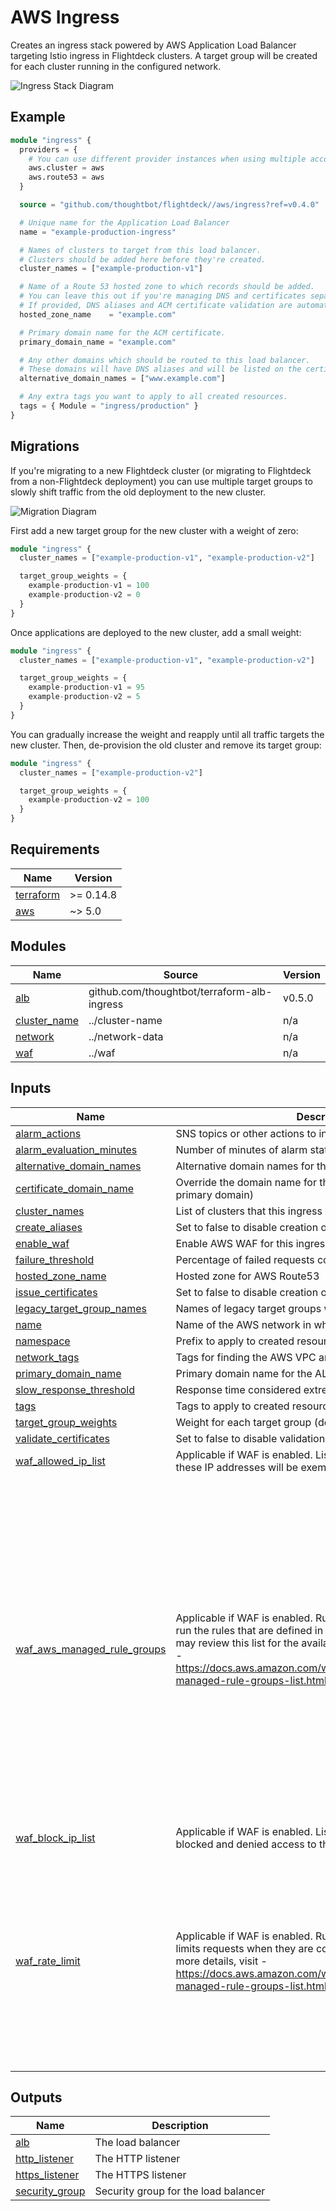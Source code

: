 # AWS Ingress

Creates an ingress stack powered by AWS Application Load Balancer targeting
Istio ingress in Flightdeck clusters. A target group will be created for each
cluster running in the configured network.

![Ingress Stack Diagram](../../docs/aws-ingress-stack.png)

## Example

```terraform
module "ingress" {
  providers = {
    # You can use different provider instances when using multiple accounts.
    aws.cluster = aws
    aws.route53 = aws
  }

  source = "github.com/thoughtbot/flightdeck//aws/ingress?ref=v0.4.0"

  # Unique name for the Application Load Balancer
  name = "example-production-ingress"

  # Names of clusters to target from this load balancer.
  # Clusters should be added here before they're created.
  cluster_names = ["example-production-v1"]

  # Name of a Route 53 hosted zone to which records should be added.
  # You can leave this out if you're managing DNS and certificates separately.
  # If provided, DNS aliases and ACM certificate validation are automatic.
  hosted_zone_name    = "example.com"

  # Primary domain name for the ACM certificate.
  primary_domain_name = "example.com"

  # Any other domains which should be routed to this load balancer.
  # These domains will have DNS aliases and will be listed on the certificate.
  alternative_domain_names = ["www.example.com"]

  # Any extra tags you want to apply to all created resources.
  tags = { Module = "ingress/production" }
}
```

## Migrations

If you're migrating to a new Flightdeck cluster (or migrating to Flightdeck from
a non-Flightdeck deployment) you can use multiple target groups to slowly shift
traffic from the old deployment to the new cluster.

![Migration Diagram](../../docs/aws-ingress-migration.png)

First add a new target group for the new cluster with a weight of zero:

```terraform
module "ingress" {
  cluster_names = ["example-production-v1", "example-production-v2"]

  target_group_weights = {
    example-production-v1 = 100
    example-production-v2 = 0
  }
}
```

Once applications are deployed to the new cluster, add a small weight:

```terraform
module "ingress" {
  cluster_names = ["example-production-v1", "example-production-v2"]

  target_group_weights = {
    example-production-v1 = 95
    example-production-v2 = 5
  }
}
```

You can gradually increase the weight and reapply until all traffic targets the
new cluster. Then, de-provision the old cluster and remove its target group:

```terraform
module "ingress" {
  cluster_names = ["example-production-v2"]

  target_group_weights = {
    example-production-v2 = 100
  }
}
```

<!-- BEGIN_TF_DOCS -->
## Requirements

| Name | Version |
|------|---------|
| <a name="requirement_terraform"></a> [terraform](#requirement\_terraform) | >= 0.14.8 |
| <a name="requirement_aws"></a> [aws](#requirement\_aws) | ~> 5.0 |

## Modules

| Name | Source | Version |
|------|--------|---------|
| <a name="module_alb"></a> [alb](#module\_alb) | github.com/thoughtbot/terraform-alb-ingress | v0.5.0 |
| <a name="module_cluster_name"></a> [cluster\_name](#module\_cluster\_name) | ../cluster-name | n/a |
| <a name="module_network"></a> [network](#module\_network) | ../network-data | n/a |
| <a name="module_waf"></a> [waf](#module\_waf) | ../waf | n/a |

## Inputs

| Name | Description | Type | Default | Required |
|------|-------------|------|---------|:--------:|
| <a name="input_alarm_actions"></a> [alarm\_actions](#input\_alarm\_actions) | SNS topics or other actions to invoke for alarms | `list(object({ arn = string }))` | `[]` | no |
| <a name="input_alarm_evaluation_minutes"></a> [alarm\_evaluation\_minutes](#input\_alarm\_evaluation\_minutes) | Number of minutes of alarm state until triggering an alarm | `number` | `2` | no |
| <a name="input_alternative_domain_names"></a> [alternative\_domain\_names](#input\_alternative\_domain\_names) | Alternative domain names for the ALB | `list(string)` | `[]` | no |
| <a name="input_certificate_domain_name"></a> [certificate\_domain\_name](#input\_certificate\_domain\_name) | Override the domain name for the ACM certificate (defaults to primary domain) | `string` | `null` | no |
| <a name="input_cluster_names"></a> [cluster\_names](#input\_cluster\_names) | List of clusters that this ingress stack will forward to | `list(string)` | n/a | yes |
| <a name="input_create_aliases"></a> [create\_aliases](#input\_create\_aliases) | Set to false to disable creation of Route 53 aliases | `bool` | `true` | no |
| <a name="input_enable_waf"></a> [enable\_waf](#input\_enable\_waf) | Enable AWS WAF for this ingress resource | `bool` | `false` | no |
| <a name="input_failure_threshold"></a> [failure\_threshold](#input\_failure\_threshold) | Percentage of failed requests considered an anomaly | `number` | `5` | no |
| <a name="input_hosted_zone_name"></a> [hosted\_zone\_name](#input\_hosted\_zone\_name) | Hosted zone for AWS Route53 | `string` | `null` | no |
| <a name="input_issue_certificates"></a> [issue\_certificates](#input\_issue\_certificates) | Set to false to disable creation of ACM certificates | `bool` | `true` | no |
| <a name="input_legacy_target_group_names"></a> [legacy\_target\_group\_names](#input\_legacy\_target\_group\_names) | Names of legacy target groups which should be included | `list(string)` | `[]` | no |
| <a name="input_name"></a> [name](#input\_name) | Name of the AWS network in which ingress should be provided | `string` | n/a | yes |
| <a name="input_namespace"></a> [namespace](#input\_namespace) | Prefix to apply to created resources | `list(string)` | `[]` | no |
| <a name="input_network_tags"></a> [network\_tags](#input\_network\_tags) | Tags for finding the AWS VPC and subnets | `map(string)` | `{}` | no |
| <a name="input_primary_domain_name"></a> [primary\_domain\_name](#input\_primary\_domain\_name) | Primary domain name for the ALB | `string` | n/a | yes |
| <a name="input_slow_response_threshold"></a> [slow\_response\_threshold](#input\_slow\_response\_threshold) | Response time considered extremely slow | `number` | `10` | no |
| <a name="input_tags"></a> [tags](#input\_tags) | Tags to apply to created resources | `map(string)` | `{}` | no |
| <a name="input_target_group_weights"></a> [target\_group\_weights](#input\_target\_group\_weights) | Weight for each target group (defaults to 100) | `map(number)` | `{}` | no |
| <a name="input_validate_certificates"></a> [validate\_certificates](#input\_validate\_certificates) | Set to false to disable validation via Route 53 | `bool` | `true` | no |
| <a name="input_waf_allowed_ip_list"></a> [waf\_allowed\_ip\_list](#input\_waf\_allowed\_ip\_list) | Applicable if WAF is enabled. List of allowed IP addresses, these IP addresses will be exempted from any configured rules | `list(string)` | `[]` | no |
| <a name="input_waf_aws_managed_rule_groups"></a> [waf\_aws\_managed\_rule\_groups](#input\_waf\_aws\_managed\_rule\_groups) | Applicable if WAF is enabled. Rule statement values used to run the rules that are defined in a managed rule group. You may review this list for the available AWS managed rule groups - https://docs.aws.amazon.com/waf/latest/developerguide/aws-managed-rule-groups-list.html | <pre>map(object({<br>    name           = string               # Name of the Managed rule group<br>    priority       = number               # Relative processing order for rules processed by AWS WAF. All rules are processed from lowest priority to the highest.<br>    count_override = optional(bool, true) # If true, this will override the rule action setting to `count`, if false, the rule action will be set to `block`.<br>  }))</pre> | <pre>{<br>  "rule_five": {<br>    "name": "AWSManagedRulesUnixRuleSet",<br>    "priority": 60<br>  },<br>  "rule_four": {<br>    "name": "AWSManagedRulesLinuxRuleSet",<br>    "priority": 50<br>  },<br>  "rule_one": {<br>    "name": "AWSManagedRulesAmazonIpReputationList",<br>    "priority": 20<br>  },<br>  "rule_six": {<br>    "name": "AWSManagedRulesBotControlRuleSet",<br>    "priority": 70<br>  },<br>  "rule_three": {<br>    "name": "AWSManagedRulesSQLiRuleSet",<br>    "priority": 40<br>  },<br>  "rule_two": {<br>    "name": "AWSManagedRulesKnownBadInputsRuleSet",<br>    "priority": 30<br>  }<br>}</pre> | no |
| <a name="input_waf_block_ip_list"></a> [waf\_block\_ip\_list](#input\_waf\_block\_ip\_list) | Applicable if WAF is enabled. List of IP addresses to be blocked and denied access to the ingress / cloudfront. | `list(string)` | `[]` | no |
| <a name="input_waf_rate_limit"></a> [waf\_rate\_limit](#input\_waf\_rate\_limit) | Applicable if WAF is enabled. Rule statement to track and rate limits requests when they are coming at too fast a rate.. For more details, visit - https://docs.aws.amazon.com/waf/latest/developerguide/aws-managed-rule-groups-list.html | <pre>map(object({<br>    name                = string                     # Name of the Rate limit rule group<br>    priority            = number                     # Relative processing order for rate limit rule relative to other rules processed by AWS WAF.<br>    limit               = optional(number, 2000)     # This is the limit on requests from any single IP address within a 5 minute period<br>    count_override      = optional(bool, false)      # If true, this will override the rule action setting to `count`, if false, the rule action will be set to `block`. Default value is false.<br>    country_list        = optional(list(string), []) # List of countries to apply the rate limit to. If populated, from other countries will be ignored by this rule. IF empty, the rule will apply to all traffic.<br>    exempt_country_list = optional(list(string), []) # List of countries to exempt from the rate limit. If populated, the selected countries will be ignored by this rule. IF empty, the rule will apply to all traffic.<br>  }))</pre> | <pre>{<br>  "default_rule": {<br>    "limit": 2000,<br>    "name": "General",<br>    "priority": 10<br>  }<br>}</pre> | no |

## Outputs

| Name | Description |
|------|-------------|
| <a name="output_alb"></a> [alb](#output\_alb) | The load balancer |
| <a name="output_http_listener"></a> [http\_listener](#output\_http\_listener) | The HTTP listener |
| <a name="output_https_listener"></a> [https\_listener](#output\_https\_listener) | The HTTPS listener |
| <a name="output_security_group"></a> [security\_group](#output\_security\_group) | Security group for the load balancer |
<!-- END_TF_DOCS -->